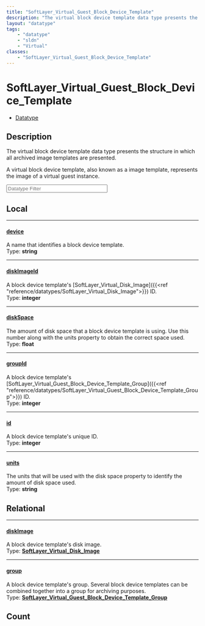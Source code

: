 ```yaml
---
title: "SoftLayer_Virtual_Guest_Block_Device_Template"
description: "The virtual block device template data type presents the structure in which all archived image templates are presented.... "
layout: "datatype"
tags:
    - "datatype"
    - "sldn"
    - "Virtual"
classes:
    - "SoftLayer_Virtual_Guest_Block_Device_Template"
---
```


# SoftLayer_Virtual_Guest_Block_Device_Template
<div id='service-datatype'>
    <ul id='sldn-reference-tabs'>
        <li id='datatype'> <a href='/reference/datatypes/SoftLayer_Virtual_Guest_Block_Device_Template' >Datatype</a></li>
    </ul>
</div>

## Description 


The virtual block device template data type presents the structure in which all archived image templates are presented. 

A virtual block device template, also known as a image template, represents the image of a virtual guest instance. 





<!-- Filer BEGIN -->
<div class="view-filters">
        <div class="clearfix">
            <div class="search-input-box">
                <input placeholder="Datatype Filter" onkeyup="titleSearch(inputId='prop-input', divId='properties', elementClass='prop-row')" 
                    type="text" id="prop-input" value="" size="30" maxlength="128" class="form-text">
            </div>
        </div>
</div>
<!-- Filer END -->

<div id="properties" class="content">
<div id="localProperties" class="prop-content" >

## Local
<div class="prop-row">

-----
[device]: #device
#### [device]
A name that identifies a block device template.   
<span class="type-label">Type: </span>**string**  



</div>
<div class="prop-row">

-----
[diskImageId]: #diskimageid
#### [diskImageId]
A block device template's [SoftLayer_Virtual_Disk_Image]({{<ref "reference/datatypes/SoftLayer_Virtual_Disk_Image">}}) ID.   
<span class="type-label">Type: </span>**integer**  



</div>
<div class="prop-row">

-----
[diskSpace]: #diskspace
#### [diskSpace]
The amount of disk space that a block device template is using.  Use this number along with the units property to obtain the correct space used.   
<span class="type-label">Type: </span>**float**  



</div>
<div class="prop-row">

-----
[groupId]: #groupid
#### [groupId]
A block device template's [SoftLayer_Virtual_Guest_Block_Device_Template_Group]({{<ref "reference/datatypes/SoftLayer_Virtual_Guest_Block_Device_Template_Group">}}) ID.   
<span class="type-label">Type: </span>**integer**  



</div>
<div class="prop-row">

-----
[id]: #id
#### [id]
A block device template's unique ID.   
<span class="type-label">Type: </span>**integer**  



</div>
<div class="prop-row">

-----
[units]: #units
#### [units]
The units that will be used with the disk space property to identify the amount of disk space used.   
<span class="type-label">Type: </span>**string**  



</div>
</div>
<!-- LOCAL PROPERTY END -->

<div id="relationalProperties"  class="prop-content" >

## Relational
<div class="prop-row">

-----
[diskImage]: #diskimage
#### [diskImage]
A block device template's disk image.  
<span class="type-label">Type: </span>**<a href='/reference/datatypes/SoftLayer_Virtual_Disk_Image'>SoftLayer_Virtual_Disk_Image </a>**  



</div>
<div class="prop-row">

-----
[group]: #group
#### [group]
A block device template's group. Several block device templates can be combined together into a group for archiving purposes.  
<span class="type-label">Type: </span>**<a href='/reference/datatypes/SoftLayer_Virtual_Guest_Block_Device_Template_Group'>SoftLayer_Virtual_Guest_Block_Device_Template_Group </a>**  



</div>

## Count
</div>


